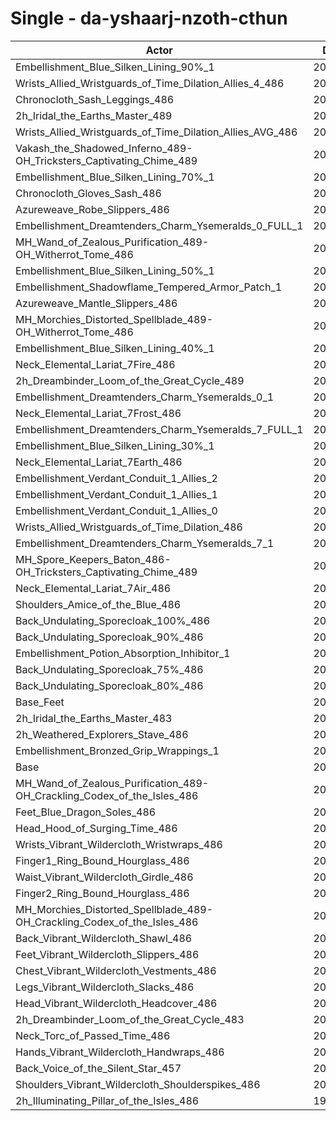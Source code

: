# Single - da-yshaarj-nzoth-cthun
| Actor | DPS | Increase |
|---|:---:|:---:|
|Embellishment_Blue_Silken_Lining_90%_1|205769|2.27%|
|Wrists_Allied_Wristguards_of_Time_Dilation_Allies_4_486|205457|2.11%|
|Chronocloth_Sash_Leggings_486|205018|1.90%|
|2h_Iridal_the_Earths_Master_489|204807|1.79%|
|Wrists_Allied_Wristguards_of_Time_Dilation_Allies_AVG_486|204741|1.76%|
|Vakash_the_Shadowed_Inferno_489-OH_Tricksters_Captivating_Chime_489|204731|1.75%|
|Embellishment_Blue_Silken_Lining_70%_1|204685|1.73%|
|Chronocloth_Gloves_Sash_486|204636|1.71%|
|Azureweave_Robe_Slippers_486|204595|1.69%|
|Embellishment_Dreamtenders_Charm_Ysemeralds_0_FULL_1|203861|1.32%|
|MH_Wand_of_Zealous_Purification_489-OH_Witherrot_Tome_486|203741|1.26%|
|Embellishment_Blue_Silken_Lining_50%_1|203713|1.25%|
|Embellishment_Shadowflame_Tempered_Armor_Patch_1|203567|1.17%|
|Azureweave_Mantle_Slippers_486|203438|1.11%|
|MH_Morchies_Distorted_Spellblade_489-OH_Witherrot_Tome_486|203304|1.04%|
|Embellishment_Blue_Silken_Lining_40%_1|203241|1.01%|
|Neck_Elemental_Lariat_7Fire_486|203221|1.00%|
|2h_Dreambinder_Loom_of_the_Great_Cycle_489|203103|0.94%|
|Embellishment_Dreamtenders_Charm_Ysemeralds_0_1|203077|0.93%|
|Neck_Elemental_Lariat_7Frost_486|203075|0.93%|
|Embellishment_Dreamtenders_Charm_Ysemeralds_7_FULL_1|202921|0.85%|
|Embellishment_Blue_Silken_Lining_30%_1|202857|0.82%|
|Neck_Elemental_Lariat_7Earth_486|202681|0.73%|
|Embellishment_Verdant_Conduit_1_Allies_2|202610|0.70%|
|Embellishment_Verdant_Conduit_1_Allies_1|202554|0.67%|
|Embellishment_Verdant_Conduit_1_Allies_0|202413|0.60%|
|Wrists_Allied_Wristguards_of_Time_Dilation_486|202315|0.55%|
|Embellishment_Dreamtenders_Charm_Ysemeralds_7_1|202234|0.51%|
|MH_Spore_Keepers_Baton_486-OH_Tricksters_Captivating_Chime_489|202096|0.44%|
|Neck_Elemental_Lariat_7Air_486|202028|0.41%|
|Shoulders_Amice_of_the_Blue_486|201965|0.38%|
|Back_Undulating_Sporecloak_100%_486|201878|0.34%|
|Back_Undulating_Sporecloak_90%_486|201762|0.28%|
|Embellishment_Potion_Absorption_Inhibitor_1|201757|0.28%|
|Back_Undulating_Sporecloak_75%_486|201669|0.23%|
|Back_Undulating_Sporecloak_80%_486|201654|0.22%|
|Base_Feet|201503|0.15%|
|2h_Iridal_the_Earths_Master_483|201498|0.15%|
|2h_Weathered_Explorers_Stave_486|201441|0.12%|
|Embellishment_Bronzed_Grip_Wrappings_1|201265|0.03%|
|Base|201203|0.00%|
|MH_Wand_of_Zealous_Purification_489-OH_Crackling_Codex_of_the_Isles_486|201172|-0.02%|
|Feet_Blue_Dragon_Soles_486|201124|-0.04%|
|Head_Hood_of_Surging_Time_486|201120|-0.04%|
|Wrists_Vibrant_Wildercloth_Wristwraps_486|201074|-0.06%|
|Finger1_Ring_Bound_Hourglass_486|201050|-0.08%|
|Waist_Vibrant_Wildercloth_Girdle_486|201014|-0.09%|
|Finger2_Ring_Bound_Hourglass_486|200993|-0.10%|
|MH_Morchies_Distorted_Spellblade_489-OH_Crackling_Codex_of_the_Isles_486|200871|-0.17%|
|Back_Vibrant_Wildercloth_Shawl_486|200646|-0.28%|
|Feet_Vibrant_Wildercloth_Slippers_486|200553|-0.32%|
|Chest_Vibrant_Wildercloth_Vestments_486|200517|-0.34%|
|Legs_Vibrant_Wildercloth_Slacks_486|200411|-0.39%|
|Head_Vibrant_Wildercloth_Headcover_486|200348|-0.43%|
|2h_Dreambinder_Loom_of_the_Great_Cycle_483|200331|-0.43%|
|Neck_Torc_of_Passed_Time_486|200308|-0.44%|
|Hands_Vibrant_Wildercloth_Handwraps_486|200203|-0.50%|
|Back_Voice_of_the_Silent_Star_457|200150|-0.52%|
|Shoulders_Vibrant_Wildercloth_Shoulderspikes_486|200052|-0.57%|
|2h_Illuminating_Pillar_of_the_Isles_486|199869|-0.66%|
